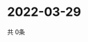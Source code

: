 # 2022-03-29
  共 0条

  <!-- BEGIN -->
  <!-- 最后更新时间Tue Mar 29 2022 14:04:45 GMT+0000 (Coordinated Universal Time) -->
  
  <!-- END -->
  
  